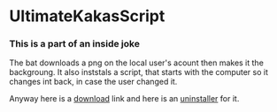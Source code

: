 # UltimateKakasScript
### This is a part of an inside joke
The bat downloads a png on the local user's acount then makes it the backgroung.
It also inststals a script, that starts with the computer so it changes int back, in case the user changed it.

Anyway here is a <a href="https://raw.githubusercontent.com/Sandormate0513/UltimateKakasScript/refs/tags/First/kakas.bat" download>download</a> link and here is an <a href="https://raw.githubusercontent.com/Sandormate0513/UltimateKakasScript/refs/tags/First/kakas_uninstall.bat" download>uninstaller</a> for it.
